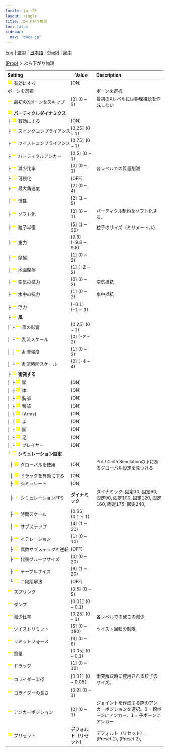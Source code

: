 ```yaml
---
locale: ja-rJP
layout: single
title: ぶら下がり物理
toc: false
sidebar:
  nav: "docs-jp"
---
```

[Eng](/dancexr/menu/2025.4/prop/cloth_physics) | [繁中](/tw/dancexr/menu/2025.4/prop/cloth_physics) | [日本語](/jp/dancexr/menu/2025.4/prop/cloth_physics) | [한국어](/kr/dancexr/menu/2025.4/prop/cloth_physics) | [简中](/zh/dancexr/menu/2025.4/prop/cloth_physics)

[(Prop)](../menu#(Prop)) > ぶら下がり物理



| Setting | Value | Description |
| :--- | --- | :--- |
|<nobr>![check_on icon](/images/icon/ic_check_on.png) 有効にする</nobr>| [ON] | 
|<nobr> ボーンを選択</nobr>|| ボーンを選択
|<nobr>![slider icon](/images/icon/ic_slider.png) 最初のXボーンをスキップ</nobr>| [0] (0 ~ 5) | 最初のXレベルには物理接続を作成しない
|<nobr>![check_on icon](/images/icon/ic_check_on.png) <b>パーティクルダイナミクス</b></nobr>| | 
|<nobr>├&nbsp;![check_on icon](/images/icon/ic_check_on.png) 有効にする</nobr>| [ON] | 
|<nobr>├&nbsp;![slider icon](/images/icon/ic_slider.png) スイングコンプライアンス</nobr>| [0.25] (0 ~ 1) | 
|<nobr>├&nbsp;![slider icon](/images/icon/ic_slider.png) ツイストコンプライアンス</nobr>| [0.75] (0 ~ 1) | 
|<nobr>├&nbsp;![slider icon](/images/icon/ic_slider.png) パーティクルアンカー</nobr>| [0.5] (0 ~ 1) | 
|<nobr>├&nbsp;![slider icon](/images/icon/ic_slider.png) 減少比率</nobr>| [0] (0 ~ 1) | 各レベルでの質量削減
|<nobr>├&nbsp;![check_off icon](/images/icon/ic_check_off.png) 可視化</nobr>| [OFF] | 
|<nobr>├&nbsp;![slider icon](/images/icon/ic_slider.png) 最大角速度</nobr>| [2] (0 ~ 4) | 
|<nobr>├&nbsp;![slider icon](/images/icon/ic_slider.png) 慣性</nobr>| [2] (1 ~ 5) | 
|<nobr>├&nbsp;![slider icon](/images/icon/ic_slider.png) ソフト化</nobr>| [0] (0 ~ 1) | パーティクル制約をソフト化する。
|<nobr>├&nbsp;![slider icon](/images/icon/ic_slider.png) 粒子半径</nobr>| [5] (1 ~ 20) | 粒子のサイズ（ミリメートル）
|<nobr>├&nbsp;![slider icon](/images/icon/ic_slider.png) 重力</nobr>| [9.8] (-9.8 ~ 9.8) | 
|<nobr>├&nbsp;![slider icon](/images/icon/ic_slider.png) 摩擦</nobr>| [1] (0 ~ 2) | 
|<nobr>├&nbsp;![slider icon](/images/icon/ic_slider.png) 地面摩擦</nobr>| [1] (-2 ~ 2) | 
|<nobr>├&nbsp;![slider icon](/images/icon/ic_slider.png) 空気の抗力</nobr>| [0] (0 ~ 2) | 空気抵抗
|<nobr>├&nbsp;![slider icon](/images/icon/ic_slider.png) 水中の抗力</nobr>| [1] (0 ~ 2) | 水中抵抗
|<nobr>├&nbsp;![slider icon](/images/icon/ic_slider.png) 浮力</nobr>| [-0.1] (-1 ~ 1) | 
|<nobr>├&nbsp;![tune icon](/images/icon/ic_tune.png) <b>風</b></nobr>| | 
|<nobr>│&nbsp;├&nbsp;![slider icon](/images/icon/ic_slider.png) 風の影響</nobr>| [0.25] (0 ~ 1) | 
|<nobr>│&nbsp;├&nbsp;![slider icon](/images/icon/ic_slider.png) 乱流スケール</nobr>| [0] (-2 ~ 2) | 
|<nobr>│&nbsp;├&nbsp;![slider icon](/images/icon/ic_slider.png) 乱流強度</nobr>| [1] (0 ~ 2) | 
|<nobr>│&nbsp;└&nbsp;![slider icon](/images/icon/ic_slider.png) 乱流時間スケール</nobr>| [0] (-4 ~ 4) | 
|<nobr>├&nbsp;![tune icon](/images/icon/ic_tune.png) <b>衝突する</b></nobr>| | 
|<nobr>│&nbsp;├&nbsp;![check_on icon](/images/icon/ic_check_on.png) 頭</nobr>| [ON] | 
|<nobr>│&nbsp;├&nbsp;![check_on icon](/images/icon/ic_check_on.png) 体</nobr>| [ON] | 
|<nobr>│&nbsp;├&nbsp;![check_on icon](/images/icon/ic_check_on.png) 胸部</nobr>| [ON] | 
|<nobr>│&nbsp;├&nbsp;![check_on icon](/images/icon/ic_check_on.png) 臀部</nobr>| [ON] | 
|<nobr>│&nbsp;├&nbsp;![check_on icon](/images/icon/ic_check_on.png) (Arms)</nobr>| [ON] | 
|<nobr>│&nbsp;├&nbsp;![check_on icon](/images/icon/ic_check_on.png) 手</nobr>| [ON] | 
|<nobr>│&nbsp;├&nbsp;![check_on icon](/images/icon/ic_check_on.png) 脚</nobr>| [ON] | 
|<nobr>│&nbsp;├&nbsp;![check_on icon](/images/icon/ic_check_on.png) 足</nobr>| [ON] | 
|<nobr>│&nbsp;└&nbsp;![check_on icon](/images/icon/ic_check_on.png) プレイヤー</nobr>| [ON] | 
|<nobr>└&nbsp;![tune icon](/images/icon/ic_tune.png) <b>シミュレーション設定</b></nobr>| | 
|<nobr>&nbsp;&nbsp;├&nbsp;![check_on icon](/images/icon/ic_check_on.png) グローバルを使用</nobr>| [ON] | Pro / Cloth Simulationの下にあるグローバル設定を見つける
|<nobr>&nbsp;&nbsp;├&nbsp;![check_on icon](/images/icon/ic_check_on.png) ドラッグを有効にする</nobr>| [ON] | 
|<nobr>&nbsp;&nbsp;├&nbsp;![check_on icon](/images/icon/ic_check_on.png) シミュレート</nobr>| [ON] | 
|<nobr>&nbsp;&nbsp;├&nbsp;![chevron icon](/images/icon/ic_chevron.png) シミュレーションFPS</nobr>| **ダイナミック** | ダイナミック, 固定30, 固定60, 固定90, 固定100, 固定120, 固定160, 固定175, 固定240,  |
|<nobr>&nbsp;&nbsp;├&nbsp;![slider icon](/images/icon/ic_slider.png) 時間スケール</nobr>| [0.65] (0.1 ~ 1) | 
|<nobr>&nbsp;&nbsp;├&nbsp;![slider icon](/images/icon/ic_slider.png) サブステップ</nobr>| [4] (1 ~ 20) | 
|<nobr>&nbsp;&nbsp;├&nbsp;![slider icon](/images/icon/ic_slider.png) イテレーション</nobr>| [1] (0 ~ 10) | 
|<nobr>&nbsp;&nbsp;├&nbsp;![check_off icon](/images/icon/ic_check_off.png) 偶数サブステップを逆転</nobr>| [OFF] | 
|<nobr>&nbsp;&nbsp;├&nbsp;![slider icon](/images/icon/ic_slider.png) 代替グループサイズ</nobr>| [0] (0 ~ 20) | 
|<nobr>&nbsp;&nbsp;├&nbsp;![slider icon](/images/icon/ic_slider.png) テーブルサイズ</nobr>| [6] (1 ~ 20) | 
|<nobr>&nbsp;&nbsp;└&nbsp;![check_off icon](/images/icon/ic_check_off.png) 二段階解法</nobr>| [OFF] | 
|<nobr>![slider icon](/images/icon/ic_slider.png) スプリング</nobr>| [0.5] (0 ~ 5) | 
|<nobr>![slider icon](/images/icon/ic_slider.png) ダンプ</nobr>| [0.01] (0 ~ 0.1) | 
|<nobr>![slider icon](/images/icon/ic_slider.png) 減少比率</nobr>| [0.25] (0 ~ 1) | 各レベルでの硬さの減少
|<nobr>![slider icon](/images/icon/ic_slider.png) ツイストリミット</nobr>| [5] (0 ~ 180) | ツイスト回転の制限
|<nobr>![slider icon](/images/icon/ic_slider.png) リミットフォース</nobr>| [3] (0 ~ 8) | 
|<nobr>![slider icon](/images/icon/ic_slider.png) 質量</nobr>| [0.05] (0 ~ 0.1) | 
|<nobr>![slider icon](/images/icon/ic_slider.png) ドラッグ</nobr>| [1] (0 ~ 10) | 
|<nobr>![slider icon](/images/icon/ic_slider.png) コライダー半径</nobr>| [0.01] (0 ~ 0.05) | 衝突解決時に使用される粒子のサイズ。
|<nobr>![slider icon](/images/icon/ic_slider.png) コライダーの長さ</nobr>| [0.9] (0 ~ 1) | 
|<nobr>![slider icon](/images/icon/ic_slider.png) アンカーポジション</nobr>| [0] (0 ~ 1) | ジョイントを作成する際のアンカーポジションを選択。0 = 親ボーンにアンカー、1 = 子ボーンにアンカー
|<nobr>![list icon](/images/icon/ic_list.png) プリセット</nobr>| **デフォルト（リセット）** | デフォルト（リセット）, (Preset 1), (Preset 2),  |
